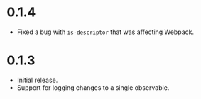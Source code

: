 # 0.1.4
- Fixed a bug with `is-descriptor` that was affecting Webpack.

# 0.1.3
- Initial release.
- Support for logging changes to a single observable.
